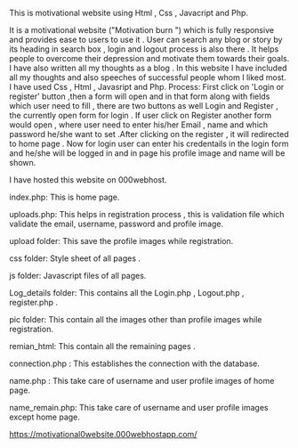 This is motivational website using Html , Css , Javacript and Php.

It is a motivational website ("Motivation burn ") which is fully responsive and provides ease to users to use it . User can search any blog or story by its heading in search box , login and logout process is also there . It helps people to overcome their depression and motivate them towards their goals. I have also written all my thoughts as a blog . In this website I have included all my thoughts and also speeches of successful people whom I liked most. I have used Css , Html , Javasript and Php.
Process: First click on 'Login or register' button ,then a form will open and in that form along with fields which user need to fill , there are two buttons as well Login and Register  , the currently open form for login . If user click on Register another form would open , where user need to enter his/her Email , name and which password he/she want to set .After clicking on the register , it will redirected to home page . Now for login user can enter his credentails in the login form and he/she will be logged in and in  page his profile image and name will be shown.

I have hosted this website on 000webhost.

index.php: This is home page.

uploads.php: This helps in registration process , this is validation file which validate the email, username, password and profile image.

upload folder: This save the profile images while registration.

css folder: Style sheet of all pages .

js folder: Javascript files of all pages.

Log_details folder: This contains all the Login.php , Logout.php , register.php .

pic folder: This contain all the images other than profile images while registration.

remian_html: This contain all the remaining pages .

connection.php : This establishes the connection with the database.

name.php :  This take care of username and user profile images of home page.

name_remain.php:  This take care of username and user profile images except home page.

https://motivational0website.000webhostapp.com/

